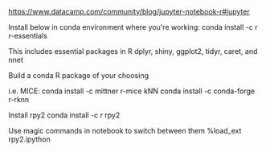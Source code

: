 https://www.datacamp.com/community/blog/jupyter-notebook-r#jupyter

Install below in conda environment where you're working:
conda install -c r r-essentials

This includes essential packages in R  dplyr, shiny, ggplot2, tidyr, caret, and nnet

Build a conda R package of your choosing 

i.e.
MICE: 
conda install -c mittner r-mice 
kNN
conda install -c conda-forge r-rknn 

Install rpy2
conda install -c r rpy2 

Use magic commands in notebook to switch between them
%load_ext rpy2.ipython

